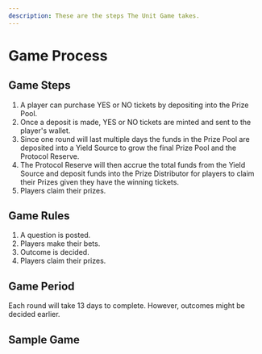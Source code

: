 ```yaml
---
description: These are the steps The Unit Game takes.
---
```


# Game Process

## Game Steps

1. A player can purchase YES or NO tickets by depositing into the Prize Pool.&#x20;
2. Once a deposit is made, YES or NO tickets are minted and sent to the player's wallet.&#x20;
3. Since one round will last multiple days the funds in the Prize Pool are deposited into a Yield Source to grow the final Prize Pool and the Protocol Reserve.&#x20;
4. The Protocol Reserve will then accrue the total funds from the Yield Source and deposit funds into the Prize Distributor for players to claim their Prizes given they have the winning tickets.
5. Players claim their prizes.

## Game Rules

1. A question is posted.
2. Players make their bets.
3. Outcome is decided.
4. Players claim their prizes.

## Game Period

Each round will take 13 days to complete. However, outcomes might be decided earlier.



## Sample Game
